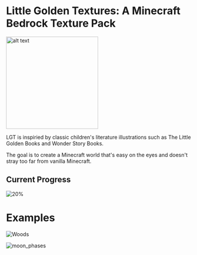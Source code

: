 # Little Golden Textures: A Minecraft Bedrock Texture Pack

<img src="https://user-images.githubusercontent.com/3710219/115487211-38c7b080-a226-11eb-93ce-6d12de72828f.png" alt="alt text" width="250" height="250">

LGT is inspiried by classic children's literature illustrations such as The Little Golden Books and Wonder Story Books.

The goal is to create a Minecraft world that's easy on the eyes and doesn't stray too far from vanilla Minecraft. 

## Current Progress

![20%](https://progress-bar.dev/20)

# Examples

![Woods](https://user-images.githubusercontent.com/3710219/115492363-acba8680-a22f-11eb-92a5-98c0148d1153.png)

![moon_phases](https://user-images.githubusercontent.com/3710219/115492377-b3e19480-a22f-11eb-98a5-7e89e3cf4310.png)

